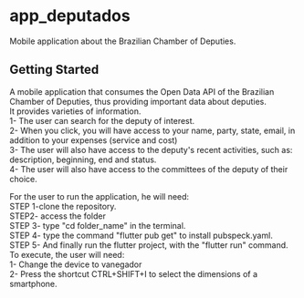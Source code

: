# app_deputados
Mobile application about the Brazilian Chamber of Deputies.

## Getting Started


A mobile application that consumes the Open Data API of the Brazilian Chamber of Deputies, thus providing important data about deputies.
<br>
It provides varieties of information.
<br>
1- The user can search for the deputy of interest.
<br>
2- When you click, you will have access to your name, party, state, email, in addition to your expenses (service and cost)
<br>
3- The user will also have access to the deputy's recent activities, such as: description, beginning, end and status.
<br>
4- The user will also have access to the committees of the deputy of their choice.
<br>

For the user to run the application, he will need:
<br>
STEP 1-clone the repository.
<br>
STEP2- access the folder
<br>
STEP 3- type "cd folder_name" in the terminal.
<br>
STEP 4- type the command "flutter pub get" to install pubspeck.yaml.
<br>
STEP 5- And finally run the flutter project, with the "flutter run" command.
<br>
To execute, the user will need:
<br>
1- Change the device to vanegador
<br>
2- Press the shortcut CTRL+SHIFT+I to select the dimensions of a smartphone.
